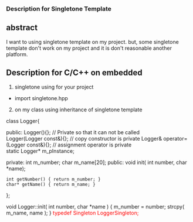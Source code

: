 ### Description for Singletone Template

## abstract
I want to using singletone template on my project.
but, some singletone template don't work on my project and it is don't reasonable another platform.


## Description for C/C++ on embedded

01. singletone using for your project
- import singletone.hpp

02. on my class using inheritance of singletone template

class Logger{

public:
    Logger(){};  // Private so that it can  not be called   
    Logger(Logger const&){};             // copy constructor is private 
    Logger& operator=(Logger const&){};  // assignment operator is private  
    static Logger* m_pInstance;


private:
    int m_number;
    char m_name[20];
public:
    void init( int number, char *name);

    int getNumber() { return m_number; }
    char* getName() { return m_name; }

};


void Logger::init( int number, char *name )
{
    m_number = number;
    strcpy( m_name, name );
}
<font color=red>
typedef Singleton<Logger> LoggerSingleton; 
</font>
